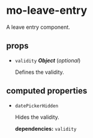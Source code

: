 # mo-leave-entry 

A leave entry component. 

## props 

- `validity` ***Object*** (*optional*) 

  Defines the validity. 

## computed properties 

- `datePickerHidden` 

  Hides the validity. 

   **dependencies:** `validity` 


